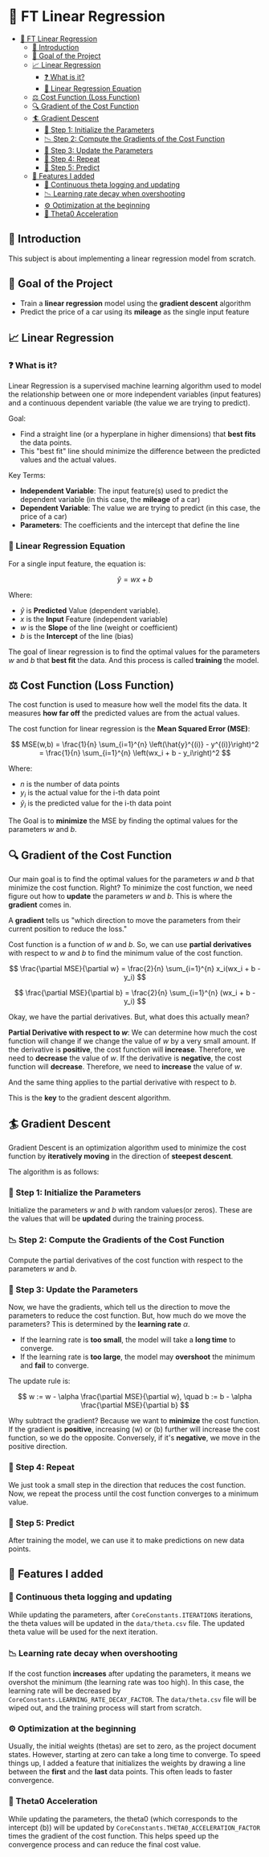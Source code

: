 # 🚀 FT Linear Regression

- [🚀 FT Linear Regression](#-ft-linear-regression)
  - [📘 Introduction](#-introduction)
  - [🎯 Goal of the Project](#-goal-of-the-project)
  - [📈 Linear Regression](#-linear-regression)
    - [❓ What is it?](#-what-is-it)
    - [📏 Linear Regression Equation](#-linear-regression-equation)
  - [⚖️ Cost Function (Loss Function)](#️-cost-function-loss-function)
  - [🔍 Gradient of the Cost Function](#-gradient-of-the-cost-function)
  - [🏄 Gradient Descent](#-gradient-descent)
    - [🔢 Step 1: Initialize the Parameters](#-step-1-initialize-the-parameters)
    - [📉 Step 2: Compute the Gradients of the Cost Function](#-step-2-compute-the-gradients-of-the-cost-function)
    - [🔄 Step 3: Update the Parameters](#-step-3-update-the-parameters)
    - [🔁 Step 4: Repeat](#-step-4-repeat)
    - [🔮 Step 5: Predict](#-step-5-predict)
  - [🤩 Features I added](#-features-i-added)
    - [📝 Continuous theta logging and updating](#-continuous-theta-logging-and-updating)
    - [📉 Learning rate decay when overshooting](#-learning-rate-decay-when-overshooting)
    - [⚙️ Optimization at the beginning](#️-optimization-at-the-beginning)
    - [🦾 Theta0 Acceleration](#-theta0-acceleration)

## 📘 Introduction

This subject is about implementing a linear regression model from scratch.

## 🎯 Goal of the Project

- Train a **linear regression** model using the **gradient descent** algorithm
- Predict the price of a car using its **mileage** as the single input feature

## 📈 Linear Regression

### ❓ What is it?

Linear Regression is a supervised machine learning algorithm used to model the relationship between one or more independent variables (input features) and a continuous dependent variable (the value we are trying to predict).

Goal:

- Find a straight line (or a hyperplane in higher dimensions) that **best fits** the data points.
- This "best fit" line should minimize the difference between the predicted values and the actual values.

Key Terms:

- **Independent Variable**: The input feature(s) used to predict the dependent variable (in this case, the **mileage** of a car)
- **Dependent Variable**: The value we are trying to predict (in this case, the price of a car)
- **Parameters**: The coefficients and the intercept that define the line

### 📏 Linear Regression Equation

For a single input feature, the equation is:

$$\hat{y} = wx + b$$

Where:

- $\hat{y}$ is **Predicted** Value (dependent variable).
- $x$ is the **Input** Feature (independent variable)
- $w$ is the **Slope** of the line (weight or coefficient)
- $b$ is the **Intercept** of the line (bias)

The goal of linear regression is to find the optimal values for the parameters $w$ and $b$ that **best fit** the data. And this process is called **training** the model.

## ⚖️ Cost Function (Loss Function)

The cost function is used to measure how well the model fits the data. It measures **how far off** the predicted values are from the actual values.

The cost function for linear regression is the **Mean Squared Error (MSE)**:

$$
MSE(w,b) = \frac{1}{n} \sum_{i=1}^{n} \left(\hat{y}^{(i)} - y^{(i)}\right)^2 = \frac{1}{n} \sum_{i=1}^{n} \left(wx_i + b - y_i\right)^2
$$

Where:

- $n$ is the number of data points
- $y_i$ is the actual value for the i-th data point
- $\hat{y}_i$ is the predicted value for the i-th data point

The Goal is to **minimize** the MSE by finding the optimal values for the parameters $w$ and $b$.

## 🔍 Gradient of the Cost Function

Our main goal is to find the optimal values for the parameters $w$ and $b$ that minimize the cost function. Right? To minimize the cost function, we need figure out how to **update** the parameters $w$ and $b$. This is where the **gradient** comes in.

A **gradient** tells us "which direction to move the parameters from their current position to reduce the loss."

Cost function is a function of $w$ and $b$. So, we can use **partial derivatives** with respect to $w$ and $b$ to find the minimum value of the cost function.

$$
\frac{\partial MSE}{\partial w} = \frac{2}{n} \sum_{i=1}^{n} x_i(wx_i + b - y_i)
$$

$$
\frac{\partial MSE}{\partial b} = \frac{2}{n} \sum_{i=1}^{n} (wx_i + b - y_i)
$$

Okay, we have the partial derivatives. But, what does this actually mean?

**Partial Derivative with respect to $w$**: We can determine how much the cost function will change if we change the value of $w$ by a very small amount. If the derivative is **positive**, the cost function will **increase**. Therefore, we need to **decrease** the value of $w$. If the derivative is **negative**, the cost function will **decrease**. Therefore, we need to **increase** the value of $w$.

And the same thing applies to the partial derivative with respect to $b$.

This is the **key** to the gradient descent algorithm.

## 🏄 Gradient Descent

Gradient Descent is an optimization algorithm used to minimize the cost function by **iteratively moving** in the direction of **steepest descent**.

The algorithm is as follows:

### 🔢 Step 1: Initialize the Parameters

Initialize the parameters $w$ and $b$ with random values(or zeros). These are the values that will be **updated** during the training process.

### 📉 Step 2: Compute the Gradients of the Cost Function

Compute the partial derivatives of the cost function with respect to the parameters $w$ and $b$.

### 🔄 Step 3: Update the Parameters

Now, we have the gradients, which tell us the direction to move the parameters to reduce the cost function. But, how much do we move the parameters? This is determined by the **learning rate** $\alpha$.

- If the learning rate is **too small**, the model will take a **long time** to converge.
- If the learning rate is **too large**, the model may **overshoot** the minimum and **fail** to converge.

The update rule is:

$$
w := w - \alpha \frac{\partial MSE}{\partial w}, \quad b := b - \alpha \frac{\partial MSE}{\partial b}
$$

Why subtract the gradient? Because we want to **minimize** the cost function. If the gradient is **positive**, increasing \(w\) or \(b\) further will increase the cost function, so we do the opposite. Conversely, if it's **negative**, we move in the positive direction.

### 🔁 Step 4: Repeat

We just took a small step in the direction that reduces the cost function. Now, we repeat the process until the cost function converges to a minimum value.

### 🔮 Step 5: Predict

After training the model, we can use it to make predictions on new data points.

## 🤩 Features I added

### 📝 Continuous theta logging and updating

While updating the parameters, after `CoreConstants.ITERATIONS` iterations, the theta values will be updated in the `data/theta.csv` file. The updated theta value will be used for the next iteration.

### 📉 Learning rate decay when overshooting

If the cost function **increases** after updating the parameters, it means we overshot the minimum (the learning rate was too high). In this case, the learning rate will be decreased by `CoreConstants.LEARNING_RATE_DECAY_FACTOR`. The `data/theta.csv` file will be wiped out, and the training process will start from scratch.

### ⚙️ Optimization at the beginning

Usually, the initial weights (thetas) are set to zero, as the project document states. However, starting at zero can take a long time to converge. To speed things up, I added a feature that initializes the weights by drawing a line between the **first** and the **last** data points. This often leads to faster convergence.

### 🦾 Theta0 Acceleration

While updating the parameters, the theta0 (which corresponds to the intercept \(b\)) will be updated by `CoreConstants.THETA0_ACCELERATION_FACTOR` times the gradient of the cost function. This helps speed up the convergence process and can reduce the final cost value.
